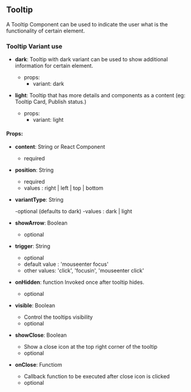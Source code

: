 ## **Tooltip**

A Tooltip Component can be used to indicate the user what is the functionality of certain element.

### **Tooltip Variant use**

- **dark**: Tooltip with dark variant can be used to show additional information for certain element.

  - props:
    - variant: dark

- **light**: Tooltip that has more details and components as a content (eg: Tooltip Card, Publish status.)

  - props:
    - variant: light

#### **Props**:

- **content**: String or React Component

  - required

- **position**: String

  - required
  - values : right | left | top | bottom

- **variantType**: String

  -optional (defaults to dark)
  -values : dark | light

- **showArrow**: Boolean

  - optional

- **trigger**: String

  - optional
  - default value : 'mouseenter focus'
  - other values: 'click', 'focusin', 'mouseenter click'

* **onHidden**: function
  Invoked once after tooltip hides.
  - optional


* **visible**: Boolean
  - Control the tooltips visibility
  - optional


* **showClose**: Boolean
  - Show a close icon at the top right corner of the tooltip
  - optional

* **onClose**: Functiom
  - Callback function to be executed after close icon is clicked
  - optional


